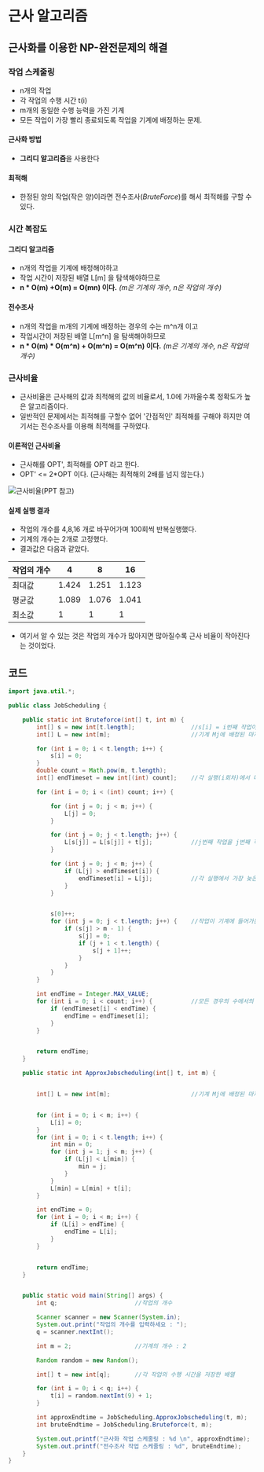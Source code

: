 # 근사 알고리즘

## 근사화를 이용한 NP-완전문제의 해결

### 작업 스케줄링

- n개의 작업
- 각 작업의 수행 시간 t(i)
- m개의 동일한 수행 능력을 가진 기계
- 모든 작업이 가장 빨리 종료되도록 작업을 기계에 배정하는 문제.

#### 근사화 방법

- **그리디 알고리즘**을 사용한다

#### 최적해

- 한정된 양의 작업(작은 양)이라면 전수조사(*BruteForce*)를 해서 최적해를 구할 수 있다.

### 시간 복잡도

#### 그리디 알고리즘

- n개의 작업을 기계에 배정해야하고
- 작업 시간이 저장된 배열 L[m] 을 탐색해야하므로
- **n * O(m) +O(m) = O(mn) 이다.** *(m은 기계의 개수, n은 작업의 개수)*

#### 전수조사

- n개의 작업을 m개의 기계에 배정하는 경우의 수는 m^n개 이고
- 작업시간이 저장된 배열 L[m^n] 을 탐색해야하므로
- **n * O(m) * O(m^n) + O(m^n) = O(m^n) 이다.** *(m은 기계의 개수, n은 작업의 개수)*



### 근사비율

- 근사비율은 근사해의 값과 최적해의 값의 비율로서, 1.0에 가까울수록 정확도가 높은 알고리즘이다.
- 일반적인 문제에서는 최적해를 구할수 없어 '간접적인' 최적해를 구해야 하지만 여기서는 전수조사를 이용해 최적해를 구하였다.

#### 이론적인 근사비율

- 근사해를 OPT', 최적해를 OPT 라고 한다.
- OPT' <= 2*OPT 이다. (근사해는 최적해의 2배를 넘지 않는다.)

![근사비율(PPT 참고)](https://user-images.githubusercontent.com/80087069/118380820-d80e7680-b61f-11eb-9853-5f9a7d93204d.png)

#### 실제 실행 결과

- 작업의 개수를 4,8,16 개로 바꾸어가며 100회씩 반복실행했다.
- 기계의 개수는 2개로 고정했다.
- 결과값은 다음과 같았다.

| 작업의 개수 | 4     | 8     | 16    |
| ----------- | ----- | ----- | ----- |
| 최대값      | 1.424 | 1.251 | 1.123 |
| 평균값      | 1.089 | 1.076 | 1.041 |
| 최소값      | 1     | 1     | 1     |

- 여기서 알 수 있는 것은 작업의 개수가 많아지면 많아질수록 근사 비율이 작아진다는 것이었다.



## 코드

```java
import java.util.*;

public class JobScheduling {

    public static int Bruteforce(int[] t, int m) {
        int[] s = new int[t.length];                //s[i] = i번째 작업이 들어가게 되는 기계의 번호를 저장한 배열
        int[] L = new int[m];                       //기계 Mj에 배정된 마지막 작업의 종료 시간

        for (int i = 0; i < t.length; i++) {
            s[i] = 0;
        }
        double count = Math.pow(m, t.length);
        int[] endTimeset = new int[(int) count];    //각 실행(i회차)에서 마지막 작업의 종료 시간

        for (int i = 0; i < (int) count; i++) {

            for (int j = 0; j < m; j++) {
                L[j] = 0;
            }

            for (int j = 0; j < t.length; j++) {
                L[s[j]] = L[s[j]] + t[j];           //j번째 작업을 j번째 작업이 들어가는 기계에 배정
            }

            for (int j = 0; j < m; j++) {
                if (L[j] > endTimeset[i]) {
                    endTimeset[i] = L[j];           //각 실행에서 가장 늦은 작업 종료시간을 i회차 실행시간에 저장
                }
            }


            s[0]++;
            for (int j = 0; j < t.length; j++) {    //작업이 기계에 들어가는 번호 변경
                if (s[j] > m - 1) {
                    s[j] = 0;
                    if (j + 1 < t.length) {
                        s[j + 1]++;
                    }
                }
            }
        }

        int endTime = Integer.MAX_VALUE;
        for (int i = 0; i < count; i++) {           //모든 경우의 수에서의 실행 값 중 가장 작은 값 반환
            if (endTimeset[i] < endTime) {
                endTime = endTimeset[i];
            }
        }


        return endTime;
    }

    public static int ApproxJobscheduling(int[] t, int m) {


        int[] L = new int[m];                       //기계 Mj에 배정된 마지막 작업의 종료 시간


        for (int i = 0; i < m; i++) {
            L[i] = 0;
        }
        for (int i = 0; i < t.length; i++) {
            int min = 0;
            for (int j = 1; j < m; j++) {
                if (L[j] < L[min]) {
                    min = j;
                }
            }
            L[min] = L[min] + t[i];
        }

        int endTime = 0;
        for (int i = 0; i < m; i++) {
            if (L[i] > endTime) {
                endTime = L[i];
            }
        }


        return endTime;
    }


    public static void main(String[] args) {
        int q;                      //작업의 개수

        Scanner scanner = new Scanner(System.in);
        System.out.print("작업의 개수를 입력하세요 : ");
        q = scanner.nextInt();

        int m = 2;                  //기계의 개수 : 2

        Random random = new Random();

        int[] t = new int[q];       //각 작업의 수행 시간을 저장한 배열

        for (int i = 0; i < q; i++) {
            t[i] = random.nextInt(9) + 1;
        }

        int approxEndtime = JobScheduling.ApproxJobscheduling(t, m);
        int bruteEndtime = JobScheduling.Bruteforce(t, m);

        System.out.printf("근사화 작업 스케줄링 : %d \n", approxEndtime);
        System.out.printf("전수조사 작업 스케줄링 : %d", bruteEndtime);
    }
}

```



